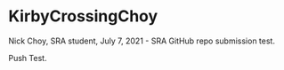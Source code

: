# KirbyCrossingChoy
Nick Choy, SRA student, July 7, 2021 - SRA GitHub repo submission test.

Push Test.
